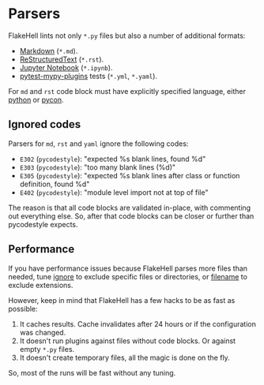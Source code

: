 # Parsers

FlakeHell lints not only `*.py` files but also a number of additional formats:

+ [Markdown](https://en.wikipedia.org/wiki/Markdown) (`*.md`).
+ [ReStructuredText](https://en.wikipedia.org/wiki/ReStructuredText) (`*.rst`).
+ [Jupyter Notebook](https://jupyter.org/) (`*.ipynb`).
+ [pytest-mypy-plugins](https://github.com/typeddjango/pytest-mypy-plugins) tests (`*.yml`, `*.yaml`).

For `md` and `rst` code block must have explicitly specified language, either [python](https://pygments.org/docs/lexers/#pygments.lexers.python.PythonLexer) or [pycon](https://pygments.org/docs/lexers/#pygments.lexers.python.PythonConsoleLexer).

## Ignored codes

Parsers for `md`, `rst` and `yaml` ignore the following codes:

+ `E302` (`pycodestyle`): "expected %s blank lines, found %d"
+ `E303` (`pycodestyle`): "too many blank lines (%d)"
+ `E305` (`pycodestyle`): "expected %s blank lines after class or function definition, found %d"
+ `E402` (`pycodestyle`): "module level import not at top of file"

The reason is that all code blocks are validated in-place, with commenting out everything else. So, after that code blocks can be closer or further than pycodestyle expects.

## Performance

If you have performance issues because FlakeHell parses more files than needed, tune [ignore](https://flake8.pycqa.org/en/latest/user/options.html#cmdoption-flake8-ignore) to exclude specific files or directories, or [filename](https://flake8.pycqa.org/en/latest/user/options.html#cmdoption-flake8-filename) to exclude extensions.

However, keep in mind that FlakeHell has a few hacks to be as fast as possible:

1. It caches results. Cache invalidates after 24 hours or if the configuration was changed.
1. It doesn't run plugins against files without code blocks. Or against empty `*.py` files.
1. It doesn't create temporary files, all the magic is done on the fly.

So, most of the runs will be fast without any tuning.
